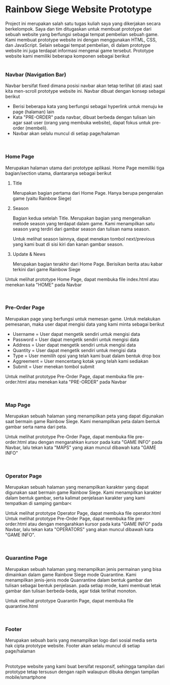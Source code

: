 # Rainbow Siege Website Prototype
Project ini merupakan salah satu tugas kuliah saya yang dikerjakan secara berkelompok. Saya dan tim ditugaskan untuk membuat prototype dari sebuah website yang berfungsi sebagai tempat pembelian sebuah game. Kami membuat
prototype website ini dengan menggunakan HTML, CSS, dan JavaScript.
Selain sebagai tempat pembelian, di dalam prototype website ini juga terdapat informasi mengenai game tersebut. Prototype website kami memiliki beberapa komponen sebagai berikut
<br/><br/>
<h3>Navbar (Navigation Bar)</h3>
   <p>
      Navbar bersifat fixed dimana posisi navbar akan tetap terlihat (di atas) saat kita men-scroll prototype website ini.  Navbar 
      dibuat dengan konsep sebagai berikut
      <ul>
        <li>Berisi  beberapa kata yang berfungsi sebagai hyperlink untuk menuju ke page (halaman) lain</li>
        <li>Kata "PRE-ORDER" pada navbar, dibuat berbeda dengan tulisan lain agar saat user (orang yang membuka website), dapat 
            fokus untuk pre-order (membeli).</li>
        <li>Navbar akan selalu muncul di setiap page/halaman</li>
       </ul>
  <p><br/>
<h3>Home Page</h3>
<p>
  Merupakan halaman utama dari prototype aplikasi. Home Page memiliki tiga bagian/section utama, diantaranya sebagai berikut 
  <ol>
    <li>  Title
          <p> Merupakan bagian pertama dari Home Page. Hanya berupa pengenalan game (yaitu Rainbow Siege) </p>
    </li>
    <li>  Season
          <p>
            Bagian kedua setelah Title. Merupakan bagian yang mengenalkan metode season  yang terdapat dalam game. Kami 
            menampilkan satu season yang terdiri dari gambar season dan tulisan nama season.
          </p>
          <p> 
            Untuk melihat season lainnya, dapat menekan tombol next/previous yang kami buat di sisi kiri dan kanan  gambar season.
          </p>
    </li>
    <li>  Update & News
          <p> Merupakan bagian terakhir dari Home Page. Berisikan berita atau kabar terkini dari game Rainbow Siege</p>
    </li>    
  </ol>
 </p>
  <p>
   Untuk melihat prototype Home Page, dapat membuka file index.html atau menekan kata "HOME" pada Navbar
  </p>
  <br/>
  <h3>Pre-Order Page</h3>
<p>
  Merupakan page yang berfungsi untuk memesan game. Untuk melakukan pemesanan, maka user dapat mengisi data yang kami minta 
  sebagai berikut
  <ul>
    <li>Username =  User dapat mengetik sendiri untuk mengisi data</li>
    <li>Password  =   User dapat mengetik sendiri untuk mengisi data</li>
    <li>Address     =   User dapat mengetik sendiri untuk mengisi data</li>
    <li>Quantity   =   User dapat mengetik sendiri untuk mengisi data</li>
    <li>Type          =    User memilih opsi yang telah kami buat dalam bentuk drop box </li>
    <li>Aggreement =  User mencentang kotak yang telah kami sediakan</li>
    <li>Submit   = User menekan tombol submit</li>
  </ul>
</p>
  <p>
   Untuk melihat prototype Pre-Order Page, dapat membuka file pre-order.html atau menekan kata "PRE-ORDER" pada Navbar
  </p>
<br/>
<h3>Map Page</h3>
<p>
  Merupakan sebuah halaman yang menampilkan peta yang dapat digunakan saat bermain game Rainbow Siege. Kami menampilkan peta dalam 
  bentuk gambar serta nama dari peta.
</p>
  <p>
   Untuk melihat prototype Pre-Order Page, dapat membuka file pre-order.html atau dengan mengarahkan kursor pada kata "GAME INFO" 
   pada Navbar, lalu tekan kata "MAPS" yang akan muncul dibawah kata "GAME INFO"
  </p>
<br/>
<h3>Operator Page</h3>
<p>
  Merupakan sebuah halaman yang menampilkan karakter yang dapat digunakan saat bermain game Rainbow Siege. Kami menampilkan 
  karakter dalam bentuk gambar, serta kalimat penjelasan karakter yang kami tempatkan di samping gambar<
 </p>
  <p>
   Untuk melihat prototype Operator Page, dapat membuka file operator.html Untuk melihat prototype Pre-Order Page, dapat membuka 
   file pre-order.html atau dengan mengarahkan kursor pada kata "GAME INFO"  pada Navbar, lalu tekan kata "OPERATORS" yang akan 
   muncul dibawah kata "GAME INFO".
  </p>
<br/>
<h3> Quarantine Page</h3>
<p>
  Merupakan sebuah halaman yang menampilkan jenis permainan yang bisa dimainkan dalam game Rainbow Siege mode Quarantine.  Kami 
  menampilkan jenis-jenis mode Quanrantine dalam bentuk gambar dan tulisan sebagai bentuk penjelasan.
  pada setiap mode, kami membuat letak gambar dan tulisan berbeda-beda, agar tidak terlihat monoton.
</p>
<p>
  Untuk melihat prototype Quarantin Page, dapat membuka file quarantine.html
</p>
<br/>
<h3>Footer</h3>
<p> 
  Merupakan sebuah baris yang menampilkan logo dari sosial media serta hak cipta prototype website. Footer akan selalu muncul di
  setiap page/halaman
</p>
<br/>
Prototype website yang kami buat bersifat responsif, sehingga tampilan dari prototype tetap tersusun dengan rapih
walaupun dibuka dengan tampilan mobile/smartphone
